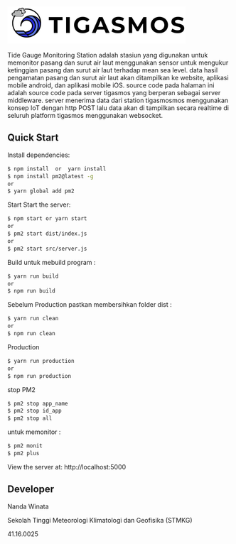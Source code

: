 [![Tigasmos Logo](https://github.com/ndawinata/server-tigasmos/blob/master/logo-resize.png)](http://tigasmos-stmkg.my.id/)

Tide Gauge Monitoring Station adalah stasiun yang digunakan untuk memonitor pasang dan surut air laut menggunakan
sensor untuk mengukur ketinggian pasang dan surut air laut terhadap mean sea level. data hasil pengamatan pasang dan
surut air laut akan ditampilkan ke website, aplikasi mobile android, dan aplikasi mobile iOS. source code pada halaman
ini adalah source code pada server tigasmos yang berperan sebagai server middleware. server menerima data dari station
tigasmosmos menggunakan konsep IoT dengan http POST lalu data akan di tampilkan secara realtime di seluruh platform tigasmos menggunakan websocket.

## Quick Start

Install dependencies:

```bash
$ npm install  or  yarn install
$ npm install pm2@latest -g
or
$ yarn global add pm2
```

Start
Start the server:

```bash
$ npm start or yarn start
or
$ pm2 start dist/index.js
or
$ pm2 start src/server.js
```
Build
untuk mebuild program :
```bash
$ yarn run build
or 
$ npm run build
```

Sebelum Production 
pastkan membersihkan folder dist :
```bash
$ yarn run clean
or 
$ npm run clean
```

Production
```bash
$ yarn run production
or 
$ npm run production
```

stop PM2
```bash
$ pm2 stop app_name
$ pm2 stop id_app
$ pm2 stop all
```
untuk memonitor :
```bash
$ pm2 monit
$ pm2 plus
```

View the server at: http://localhost:5000

## Developer

Nanda Winata

Sekolah Tinggi Meteorologi Klimatologi dan Geofisika (STMKG)

41.16.0025
